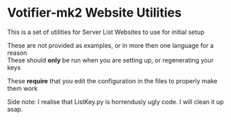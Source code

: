 Votifier-mk2 Website Utilities
==============
This is a set of utilities for Server List Websites to use for initial setup  

These are not provided as examples, or in more then one language for a reason  
These should **only** be run when you are setting up, or regenerating your keys  

These **require** that you edit the configuration in the files to properly make them work  
  


Side note: I realise that ListKey.py is horrendusly ugly code. I will clean it up asap.  